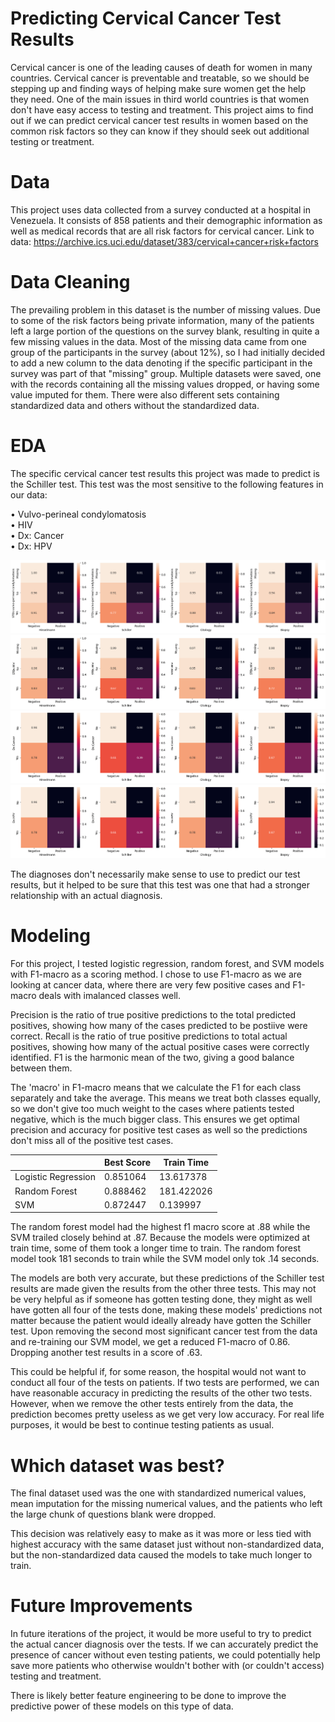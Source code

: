 # Predicting Cervical Cancer Test Results
Cervical cancer is one of the leading causes of death for women in many countries. Cervical cancer is preventable and treatable, so we should be stepping up and finding ways of helping make sure women get the help they need.
One of the main issues in third world countries is that women don't have easy access to testing and treatment. This project aims to find out if we can predict cervical cancer test results in women based on the common risk factors so they can know if they should seek out additional testing or treatment.

# Data
This project uses data collected from a survey conducted at a hospital in Venezuela. It consists of 858 patients and their demographic information as well as medical records that are all risk factors for cervical cancer.
Link to data: https://archive.ics.uci.edu/dataset/383/cervical+cancer+risk+factors 

# Data Cleaning
The prevailing problem in this dataset is the number of missing values. Due to some of the risk factors being private information, many of the patients left a large portion of the questions on the survey blank, resulting in quite a few missing values in the data.
Most of the missing data came from one group of the participants in the survey (about 12%), so I had initially decided to add a new column to the data denoting if the specific participant in the survey was part of that "missing" group.
Multiple datasets were saved, one with the records containing all the missing values dropped, or having some value imputed for them. There were also different sets containing standardized data and others without the standardized data.

# EDA
The specific cervical cancer test results this project was made to predict is the Schiller test. This test was the most sensitive to the following features in our data:

•	Vulvo-perineal condylomatosis\
•	HIV\
•	Dx: Cancer\
•	Dx: HPV

![alt text](./README_images/vulvo-perineal%20condylomatosis.png)
![alt text](./README_images/hiv.png)
![alt text](./README_images/cancer.png)
![alt text](./README_images/hpv.png)

The diagnoses don't necessarily make sense to use to predict our test results, but it helped to be sure that this test was one that had a stronger relationship with an actual diagnosis.

# Modeling
For this project, I tested logistic regression, random forest, and SVM models with F1-macro as a scoring method. I chose to use F1-macro as we are looking at cancer data, where there are very few positive cases and F1-macro deals with imalanced classes well.

Precision is the ratio of true positive predictions to the total predicted positives, showing how many of the cases predicted to be postiive were correct. Recall is the ratio of true positive predictions to total actual positives, showing how many of the actual positive cases were correctly identified. F1 is the harmonic mean of the two, giving a good balance between them.

The 'macro' in F1-macro means that we calculate the F1 for each class separately and take the average. This means we treat both classes equally, so we don't give too much weight to the cases where patients tested negative, which is the much bigger class. This ensures we get optimal precision and accuracy for positive test cases as well so the predictions don't miss all of the positive test cases.

|                     | Best Score | Train Time |
| ------------------- | ---------- | ---------- |
| Logistic Regression | 0.851064   | 13.617378  |
| Random Forest       | 0.888462   | 181.422026 |
| SVM                 | 0.872447   | 0.139997   |

The random forest model had the highest f1 macro score at .88 while the SVM trailed closely behind at .87. Because the models were optimized at train time, some of them took a longer time to train. The random forest model took 181 seconds to train while the SVM model only tok .14 seconds.

The models are both very accurate, but these predictions of the Schiller test results are made given the results from the other three tests. This may not be very helpful as if someone has gotten testing done, they might as well have gotten all four of the tests done, making these models' predictions not matter because the patient would ideally already have gotten the Schiller test. Upon removing the second most significant cancer test from the data and re-training our SVM model, we get a reduced F1-macro of 0.86. Dropping another test results in a score of .63.

This could be helpful if, for some reason, the hospital would not want to conduct all four of the tests on patients. If two tests are performed, we can have reasonable accuracy in predicting the results of the other two tests. However, when we remove the other tests entirely from the data, the prediction becomes pretty useless as we get very low accuracy. For real life purposes, it would be best to continue testing patients as usual.

# Which dataset was best?
The final dataset used was the one with standardized numerical values, mean imputation for the missing numerical values, and the patients who left the large chunk of questions blank were dropped.

This decision was relatively easy to make as it was more or less tied with highest accuracy with the same dataset just without non-standardized data, but the non-standardized data caused the models to take much longer to train.

# Future Improvements
In future iterations of the project, it would be more useful to try to predict the actual cancer diagnosis over the tests. If we can accurately predict the presence of cancer without even testing patients, we could potentially help save more patients who otherwise wouldn't bother with (or couldn't access) testing and treatment.

There is likely better feature engineering to be done to improve the predictive power of these models on this type of data.
